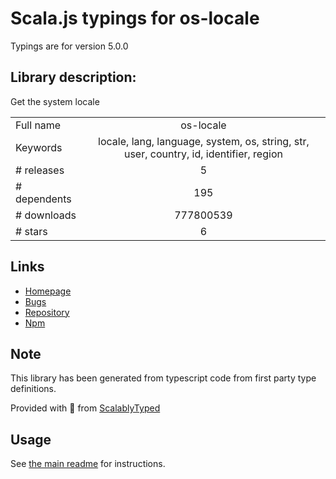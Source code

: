 
# Scala.js typings for os-locale

Typings are for version 5.0.0

## Library description:
Get the system locale

|                    |                 |
| ------------------ | :-------------: |
| Full name          | os-locale |
| Keywords           | locale, lang, language, system, os, string, str, user, country, id, identifier, region |
| # releases         | 5 |
| # dependents       | 195 |
| # downloads        | 777800539 |
| # stars            | 6 |

## Links
- [Homepage](https://github.com/sindresorhus/os-locale#readme)
- [Bugs](https://github.com/sindresorhus/os-locale/issues)
- [Repository](https://github.com/sindresorhus/os-locale)
- [Npm](https://www.npmjs.com/package/os-locale)
    


## Note
This library has been generated from typescript code from first party type definitions.

Provided with :purple_heart: from [ScalablyTyped](https://github.com/oyvindberg/ScalablyTyped)

## Usage
See [the main readme](../../readme.md) for instructions.


